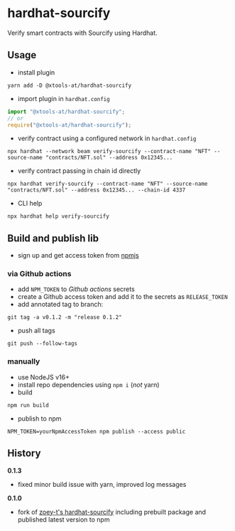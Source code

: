 # hardhat-sourcify
Verify smart contracts with Sourcify using Hardhat.

## Usage
- install plugin
```shell
yarn add -D @xtools-at/hardhat-sourcify
```
- import plugin in `hardhat.config`
```typescript
import "@xtools-at/hardhat-sourcify";
// or
require("@xtools-at/hardhat-sourcify");
```
- verify contract using a configured network in `hardhat.config`
```shell
npx hardhat --network beam verify-sourcify --contract-name "NFT" --source-name "contracts/NFT.sol" --address 0x12345...
```
- verify contract passing in chain id directly
```shell
npx hardhat verify-sourcify --contract-name "NFT" --source-name "contracts/NFT.sol" --address 0x12345... --chain-id 4337
```
- CLI help
```shell
npx hardhat help verify-sourcify
```

## Build and publish lib

- sign up and get access token from [npmjs](https://npmjs.com)

### via Github actions

- add `NPM_TOKEN` to _Github actions_ secrets
- create a Github access token and add it to the secrets as `RELEASE_TOKEN`
- add annotated tag to branch:
```shell
git tag -a v0.1.2 -m "release 0.1.2"
```
- push all tags
```shell
git push --follow-tags
```

### manually

- use NodeJS v16+
- install repo dependencies using `npm i` (_not_ yarn)
- build
```shell
npm run build
```
- publish to npm
```shell
NPM_TOKEN=yourNpmAccessToken npm publish --access public
```

## History

**0.1.3**

- fixed minor build issue with yarn, improved log messages

**0.1.0**

- fork of [zoey-t's hardhat-sourcify](https://github.com/zoey-t/hardhat-sourcify) including prebuilt package and published latest version to npm

